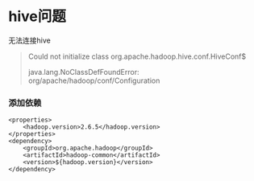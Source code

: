 # hive问题

无法连接hive

> Could not initialize class org.apache.hadoop.hive.conf.HiveConf$
>
> java.lang.NoClassDefFoundError: org/apache/hadoop/conf/Configuration

### 添加依赖

```properties
<properties>
	<hadoop.version>2.6.5</hadoop.version>
</properties>
<dependency>
    <groupId>org.apache.hadoop</groupId>
    <artifactId>hadoop-common</artifactId>
    <version>${hadoop.version}</version>
</dependency>
```

